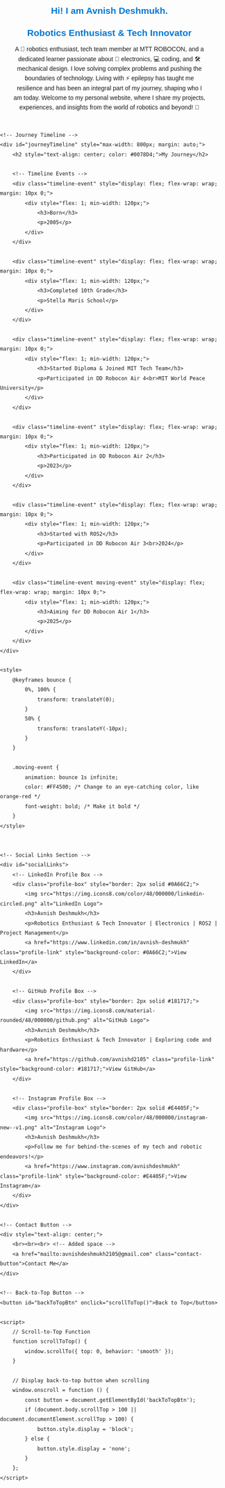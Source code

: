 <html lang="en">
<head>
    <meta charset="UTF-8">
    <meta name="viewport" content="width=device-width, initial-scale=1.0">
    <title>Avnish Deshmukh - Robotics Enthusiast</title>
    <link rel="icon" sizes="32x32" href="favicon-32x32.png" type="image/png">
    <link rel="icon" sizes="16x16" href="favicon-16x16.png" type="image/png">
    <style>
        /* General Styles */
        body {
            font-family: Arial, sans-serif;
            line-height: 1.6;
            margin: 0;
            padding: 0;
            box-sizing: border-box;
        }

        h1, h2, h3 {
            margin: 0;
        }

        p {
            margin: 10px 0;
        }

        /* Flex Layout for Profile Section */
        .profile-container {
            display: flex;
            flex-wrap: wrap;
            justify-content: center;
            align-items: center;
            margin: 20px;
        }

        .profile-container img {
            border-radius: 50%;
            width: 200px;
            height: 200px;
            margin: 10px;
            max-width: 100%;
            height: auto;
        }

        .profile-text {
            max-width: 600px;
            text-align: center;
            margin: 10px;
        }

        /* Journey Timeline */
        #journeyTimeline {
            position: relative;
            max-width: 100%;
            margin: 0 auto 40px;
            padding: 20px 20px 20px 30px;
            border-left: 4px solid #0078D4;
            background-color: #f9f9f9;
        }

        .timeline-event {
            margin: 20px 0;
            position: relative;
            padding-left: 60px;
        }

        .timeline-event::before {
            content: attr(data-year);
            font-weight: bold;
            color: #0078D4;
            position: absolute;
            left: -70px;
            top: 0;
            font-size: 0.9em;
        }

        .timeline-event::after {
            content: '';
            position: absolute;
            left: -7px;
            top: 0;
            width: 16px;
            height: 16px;
            background-color: #0078D4;
            border-radius: 50%;
        }

        .timeline-event > div {
            background: white;
            padding: 10px;
            border-radius: 8px;
            box-shadow: 0 2px 5px rgba(0, 0, 0, 0.2);
        }

        .timeline-event h3 {
            color: #0078D4;
        }

        /* Social Links Section */
        #socialLinks {
            display: flex;
            flex-wrap: wrap;
            justify-content: space-between;
            gap: 20px;
            margin-top: 20px;
        }

        .profile-box {
            border-radius: 12px;
            padding: 15px;
            flex: 1 1 300px;
            display: flex;
            flex-direction: column;
            align-items: center;
            background-color: #f0f8ff;
            transition: transform 0.3s;
            min-width: 250px;
        }

        .profile-box img {
            border-radius: 50%;
            margin-bottom: 10px;
            width: 48px;
            height: 48px;
        }

        .profile-link {
            text-decoration: none;
            color: white;
            padding: 5px 8px;
            border-radius: 8px;
            margin-top: 10px;
            display: inline-block;
        }

        /* Contact Button */
        .contact-button {
            display: inline-block;
            border-radius: 12px;
            background-color: #0078D4;
            color: white;
            text-decoration: none;
            padding: 10px 20px;
            transition: background-color 0.3s, transform 0.3s;
            margin: 60px 0 20px; /* Added margin for spacing */
        }

        .contact-button:hover {
            background-color: #005999;
            transform: scale(1.05);
        }

        /* Back-to-Top Button */
        #backToTopBtn {
            display: none;
            position: fixed;
            bottom: 40px;
            right: 40px;
            background-color: #333;
            color: white;
            border: none;
            padding: 10px 20px;
            border-radius: 5px;
            cursor: pointer;
            z-index: 1000;
        }

        /* Responsive Design */
        @media (max-width: 768px) {
            .profile-container {
                flex-direction: column;
            }

            .timeline-event {
                padding-left: 50px;
            }

            .timeline-event::before {
                left: -55px;
            }

            #socialLinks {
                flex-direction: column;
            }

            .profile-box {
                margin: 10px 0;
            }

            #backToTopBtn {
                padding: 8px 16px;
                font-size: 0.9em;
                bottom: 20px;
            }
        }

        @media (max-width: 480px) {
            .timeline-event {
                padding-left: 30px; /* Reduced padding for smaller screens */
            }

            .timeline-event::before {
                left: -30px; /* Adjust year label position */
                font-size: 0.8em; /* Smaller font size for mobile */
            }

            .timeline-event > div {
                padding: 10px; /* Adjust padding */
            }
        }
    </style>
</head>
<body>

<!-- Add this in your page directly, within HTML blocks if using Jekyll -->

<div class="logo-slider-container">
    <div class="logo-slider">
        <!-- Update these image paths as needed -->
        <img src="./logos/logo1.png" alt="Logo 1">
        <img src="./logos/logo2.png" alt="Logo 2">
        <img src="./logos/logo3.png" alt="Logo 3">
        <img src="./logos/logo4.png" alt="Logo 4">
        <img src="./logos/logo5.png" alt="Logo 5">
        <img src="./logos/logo6.png" alt="Logo 6">
        <img src="./logos/logo7.png" alt="Logo 7">
        <img src="./logos/logo8.png" alt="Logo 8">
        <img src="./logos/logo9.png" alt="Logo 9">
        <img src="./logos/logo10.png" alt="Logo 10">
        <img src="./logos/logo11.png" alt="Logo 11">
        <img src="./logos/logo12.png" alt="Logo 12">
        <img src="./logos/logo13.png" alt="Logo 13">
        <img src="./logos/logo14.png" alt="Logo 14">
        <img src="./logos/logo15.png" alt="Logo 15">
        <img src="./logos/logo16.png" alt="Logo 16">
        <img src="./logos/logo17.png" alt="Logo 17">
        <img src="./logos/logo18.png" alt="Logo 18">
        <img src="./logos/logo19.png" alt="Logo 19">
        <img src="./logos/logo20.png" alt="Logo 20">
        <img src="./logos/logo21.png" alt="Logo 21">
        <img src="./logos/logo22.png" alt="Logo 22">
        <img src="./logos/logo23.png" alt="Logo 23">

        <!-- Continue adding logos as needed -->
    </div>
</div>

<style>
.logo-slider-container {
    width: 100%;
    overflow: hidden;
    padding: 10px;
    background-color: #f0f0f0;
}
.logo-slider {
    display: flex;
    animation: scroll 30s linear infinite;
}
.logo-slider img {
    height: 80px;
    margin: 0 15px;
}
@keyframes scroll {
    0% { transform: translateX(100%); }
    100% { transform: translateX(-100%); }
}
</style>

<!-- Profile Section -->
<div class="profile-container" style="text-align: center; margin-top: 20px;">
    <img id="profilePicture" src="./profile_picture.jpeg" alt="Profile Picture" style="width: 200px; height: auto; transform: scale(0); transition: transform 0.5s ease-in-out;" />
    <div class="profile-text">
        <h2 style="color: #0078D4;">Hi! I am Avnish Deshmukh.</h2>
        <h2 style="color: #0078D4; margin: 5px 0;">Robotics Enthusiast & Tech Innovator</h2>
        <p>
            A 🤖 robotics enthusiast, tech team member at MTT ROBOCON, and a dedicated learner passionate about 🔧 electronics, 💻 coding, and 🛠️ mechanical design. 
            I love solving complex problems and pushing the boundaries of technology. Living with ⚡ epilepsy has taught me resilience and has been an integral 
            part of my journey, shaping who I am today. Welcome to my personal website, where I share my projects, experiences, and insights from the world of 
            robotics and beyond! 🚀
        </p>
    </div>
</div>

<script>
    // Wait for the image to load before scaling it
    window.onload = function() {
        const img = document.getElementById('profilePicture');
        img.style.transform = 'scale(1)'; // Zoom in the image
    };
</script>

    <!-- Journey Timeline -->
    <div id="journeyTimeline" style="max-width: 800px; margin: auto;">
        <h2 style="text-align: center; color: #0078D4;">My Journey</h2>
    
        <!-- Timeline Events -->
        <div class="timeline-event" style="display: flex; flex-wrap: wrap; margin: 10px 0;">
            <div style="flex: 1; min-width: 120px;">
                <h3>Born</h3>
                <p>2005</p>
            </div>
        </div>
    
        <div class="timeline-event" style="display: flex; flex-wrap: wrap; margin: 10px 0;">
            <div style="flex: 1; min-width: 120px;">
                <h3>Completed 10th Grade</h3>
                <p>Stella Maris School</p>
            </div>
        </div>
    
        <div class="timeline-event" style="display: flex; flex-wrap: wrap; margin: 10px 0;">
            <div style="flex: 1; min-width: 120px;">
                <h3>Started Diploma & Joined MIT Tech Team</h3>
                <p>Participated in DD Robocon Air 4<br>MIT World Peace University</p>
            </div>
        </div>
    
        <div class="timeline-event" style="display: flex; flex-wrap: wrap; margin: 10px 0;">
            <div style="flex: 1; min-width: 120px;">
                <h3>Participated in DD Robocon Air 2</h3>
                <p>2023</p>
            </div>
        </div>
    
        <div class="timeline-event" style="display: flex; flex-wrap: wrap; margin: 10px 0;">
            <div style="flex: 1; min-width: 120px;">
                <h3>Started with ROS2</h3>
                <p>Participated in DD Robocon Air 3<br>2024</p>
            </div>
        </div>
    
        <div class="timeline-event moving-event" style="display: flex; flex-wrap: wrap; margin: 10px 0;">
            <div style="flex: 1; min-width: 120px;">
                <h3>Aiming for DD Robocon Air 1</h3>
                <p>2025</p>
            </div>
        </div>
    </div>
    
    <style>
        @keyframes bounce {
            0%, 100% {
                transform: translateY(0);
            }
            50% {
                transform: translateY(-10px);
            }
        }
    
        .moving-event {
            animation: bounce 1s infinite;
            color: #FF4500; /* Change to an eye-catching color, like orange-red */
            font-weight: bold; /* Make it bold */
        }
    </style>


    <!-- Social Links Section -->
    <div id="socialLinks">
        <!-- LinkedIn Profile Box -->
        <div class="profile-box" style="border: 2px solid #0A66C2;">
            <img src="https://img.icons8.com/color/48/000000/linkedin-circled.png" alt="LinkedIn Logo">
            <h3>Avnish Deshmukh</h3>
            <p>Robotics Enthusiast & Tech Innovator | Electronics | ROS2 | Project Management</p>
            <a href="https://www.linkedin.com/in/avnish-deshmukh" class="profile-link" style="background-color: #0A66C2;">View LinkedIn</a>
        </div>

        <!-- GitHub Profile Box -->
        <div class="profile-box" style="border: 2px solid #181717;">
            <img src="https://img.icons8.com/material-rounded/48/000000/github.png" alt="GitHub Logo">
            <h3>Avnish Deshmukh</h3>
            <p>Robotics Enthusiast & Tech Innovator | Exploring code and hardware</p>
            <a href="https://github.com/avnishd2105" class="profile-link" style="background-color: #181717;">View GitHub</a>
        </div>

        <!-- Instagram Profile Box -->
        <div class="profile-box" style="border: 2px solid #E4405F;">
            <img src="https://img.icons8.com/color/48/000000/instagram-new--v1.png" alt="Instagram Logo">
            <h3>Avnish Deshmukh</h3>
            <p>Follow me for behind-the-scenes of my tech and robotic endeavors!</p>
            <a href="https://www.instagram.com/avnishdeshmukh" class="profile-link" style="background-color: #E4405F;">View Instagram</a>
        </div>
    </div>

    <!-- Contact Button -->
    <div style="text-align: center;">
        <br><br><br> <!-- Added space -->
        <a href="mailto:avnishdeshmukh2105@gmail.com" class="contact-button">Contact Me</a>
    </div>

    <!-- Back-to-Top Button -->
    <button id="backToTopBtn" onclick="scrollToTop()">Back to Top</button>

    <script>
        // Scroll-to-Top Function
        function scrollToTop() {
            window.scrollTo({ top: 0, behavior: 'smooth' });
        }

        // Display back-to-top button when scrolling
        window.onscroll = function () {
            const button = document.getElementById('backToTopBtn');
            if (document.body.scrollTop > 100 || document.documentElement.scrollTop > 100) {
                button.style.display = 'block';
            } else {
                button.style.display = 'none';
            }
        };
    </script>

</body>
</html>
